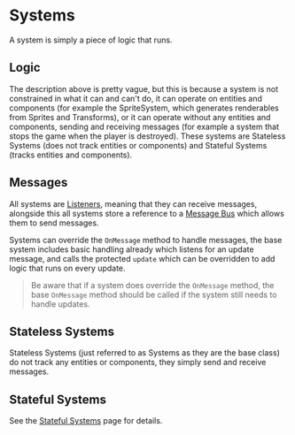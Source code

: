 # Systems

A system is simply a piece of logic that runs.

## Logic

The description above is pretty vague, but this is because a system is not constrained in what it can and can't do,
it can operate on entities and components (for example the SpriteSystem, which generates renderables from Sprites and
Transforms), or it can operate without any entities and components, sending and receiving messages (for example a system
that stops the game when the player is destroyed). These systems are Stateless Systems (does not track entities or
components) and Stateful Systems (tracks entities and components).

## Messages

All systems are [Listeners], meaning that they can receive messages, alongside this all systems store a reference
to a [Message Bus] which allows them to send messages.

Systems can override the `OnMessage` method to handle messages, the base system includes basic handling already which
listens for an update message, and calls the protected `update` which can be overridden to add logic that runs
on every update.

> Be aware that if a system does override the `OnMessage` method, the base `OnMessage` method should be called if the
> system still needs to handle updates.

## Stateless Systems

Stateless Systems (just referred to as Systems as they are the base class) do not track any entities or components,
they simply send and receive messages.

## Stateful Systems

See the [Stateful Systems] page for details.

[Listeners]:../messages/listeners.md
[Message Bus]:../messages/message_bus.md
[Stateful Systems]:./stateful_systems.md
